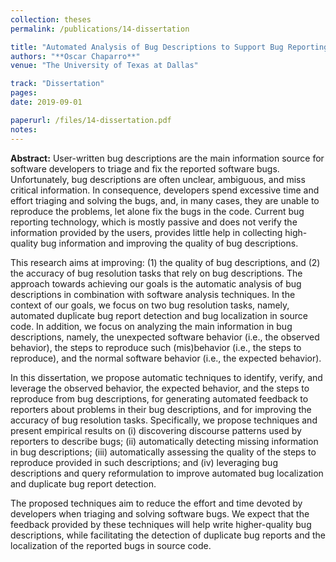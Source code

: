 ```yaml
---
collection: theses
permalink: /publications/14-dissertation

title: "Automated Analysis of Bug Descriptions to Support Bug Reporting and Resolution"
authors: "**Oscar Chaparro**"
venue: "The University of Texas at Dallas"

track: "Dissertation"
pages: 
date: 2019-09-01

paperurl: /files/14-dissertation.pdf
notes: 
---
```


**Abstract:** User-written bug descriptions are the main information source for software developers to triage and fix the reported software bugs. Unfortunately, bug descriptions are often unclear, ambiguous, and miss critical information. In consequence, developers spend excessive time and effort triaging and solving the bugs, and, in many cases, they are unable to reproduce the problems, let alone fix the bugs in the code. Current bug reporting technology, which is mostly passive and does not verify the information provided by the users, provides little help in collecting high-quality bug information and improving the quality of bug descriptions. 

This research aims at improving: (1) the quality of bug descriptions, and (2) the accuracy of bug resolution tasks that rely on bug descriptions. The approach towards achieving our goals is the automatic analysis of bug descriptions in combination with software analysis techniques. In the context of our goals, we focus on two bug resolution tasks, namely, automated duplicate bug report detection and bug localization in source code. In addition, we focus on analyzing the main information in bug descriptions, namely, the unexpected software behavior (i.e., the observed behavior), the steps to reproduce such (mis)behavior (i.e., the steps to reproduce), and the normal software behavior (i.e., the expected behavior). 

In this dissertation, we propose automatic techniques to identify, verify, and leverage the observed behavior, the expected behavior, and the steps to reproduce from bug descriptions, for  generating automated feedback to reporters about problems in their bug descriptions, and for improving the accuracy of bug resolution tasks. Specifically, we propose techniques and present empirical results on (i) discovering discourse patterns used by reporters to describe bugs; (ii) automatically detecting missing information in bug descriptions; (iii) automatically assessing the quality of the steps to reproduce provided in such descriptions; and (iv) leveraging bug descriptions and query reformulation to improve automated bug localization and duplicate bug report detection. 

The proposed techniques aim to reduce the effort and time devoted by developers when triaging and solving software bugs. We expect that the feedback provided by these techniques will help write higher-quality bug descriptions, while facilitating the detection of duplicate bug reports and the localization of the reported bugs in source code.